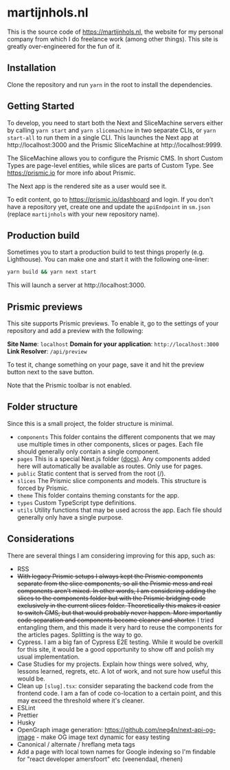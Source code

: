# martijnhols.nl

This is the source code of https://martijnhols.nl, the website for my personal company from which I do freelance work (among other things). This site is greatly over-engineered for the fun of it.

## Installation

Clone the repository and run `yarn` in the root to install the dependencies.

## Getting Started

To develop, you need to start both the Next and SliceMachine servers either by calling `yarn start` and `yarn slicemachine` in two separate CLIs, or `yarn start-all` to run them in a single CLI. This launches the Next app at http://localhost:3000 and the Prismic SliceMachine at http://localhost:9999.

The SliceMachine allows you to configure the Prismic CMS. In short Custom Types are page-level entities, while slices are parts of Custom Type. See https://prismic.io for more info about Prismic.

The Next app is the rendered site as a user would see it.

To edit content, go to https://prismic.io/dashboard and login. If you don't have a repository yet, create one and update the `apiEndpoint` in `sm.json` (replace `martijnhols` with your new repository name).

## Production build

Sometimes you to start a production build to test things properly (e.g. Lighthouse). You can make one and start it with the following one-liner:

```bash
yarn build && yarn next start
```

This will launch a server at http://localhost:3000.

## Prismic previews

This site supports Prismic previews. To enable it, go to the settings of your repository and add a preview with the following:

**Site Name**: `localhost`
**Domain for your application**: `http://localhost:3000`
**Link Resolver**: `/api/preview`

To test it, change something on your page, save it and hit the preview button next to the save button.

Note that the Prismic toolbar is not enabled.

## Folder structure

Since this is a small project, the folder structure is minimal.

- `components` This folder contains the different components that we may use multiple times in other components, slices or pages. Each file should generally only contain a single component.
- `pages` This is a special Next.js folder ([docs](https://nextjs.org/docs/basic-features/pages)). Any components added here will automatically be available as routes. Only use for pages.
- `public` Static content that is served from the root (/).
- `slices` The Prismic slice components and models. This structure is forced by Prismic.
- `theme` This folder contains theming constants for the app.
- `types` Custom TypeScript type definitions.
- `utils` Utility functions that may be used across the app. Each file should generally only have a single purpose.

## Considerations

There are several things I am considering improving for this app, such as:

- RSS
- ~~With legacy Prismic setups I always kept the Prismic components separate from the slice components, so all the Prismic mess and real components aren't mixed. In other words, I am considering adding the slices to the components folder but with the Prismic bridging code exclusively in the current slices folder. Theoretically this makes it easier to switch CMS, but that would probably never happen. More importantly code separation and components become cleaner and shorter.~~ I tried entangling them, and this made it very hard to reuse the components for the articles pages. Splitting is the way to go.
- Cypress. I am a big fan of Cypress E2E testing. While it would be overkill for this site, it would be a good opportunity to show off and polish my usual implementation.
- Case Studies for my projects. Explain how things were solved, why, lessons learned, regrets, etc. A lot of work, and not sure how useful this would be.
- Clean up `[slug].tsx`: consider separating the backend code from the frontend code. I am a fan of code co-location to a certain point, and this may exceed the threshold where it's cleaner.
- ESLint
- Prettier
- Husky
- OpenGraph image generation: https://github.com/neg4n/next-api-og-image - make OG image text dynamic for easy testing
- Canonical / alternate / hreflang meta tags
- Add a page with local town names for Google indexing so I'm findable for "react developer amersfoort" etc (veenendaal, rhenen)
